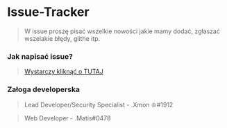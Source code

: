 # Issue-Tracker

> W issue proszę pisać wszelkie nowości jakie mamy dodać, zgłaszać wszelakie błędy, glithe itp. 

### Jak napisać issue?

> [Wystarczy kliknąć o TUTAJ](https://github.com/AxoNeteu/Issue-Tracker/issues)


### Załoga developerska

> Lead Developer/Security Specialist - .Xmon ♔#1912

> Web Developer - .Matis#0478
